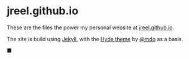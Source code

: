 # jreel.github.io

These are the files the power my personal website at [jreel.github.io](http://jreel.github.io).

The site is build using [Jekyll](http://jekyllrb.com), with the [Hyde theme](https://github.com/poole/hyde) by [@mdo](https://twitter.com/mdo) as a basis.

■


